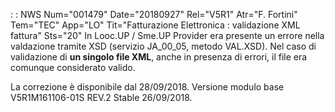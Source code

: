  :  : NWS Num="001479" Date="20180927" Rel="V5R1" Atr="F. Fortini" Tem="TEC" App="LO" Tit="Fatturazione Elettronica :  validazione XML fattura" Sts="20"
In Looc.UP / Sme.UP Provider era presente un errore nella valdazione tramite XSD (servizio JA_00_05,
metodo VAL.XSD).
Nel caso di validazione di <b>un singolo file XML</b>, anche in presenza di errori, il file era comunque considerato valido.

La correzione è disponibile dal 28/09/2018.
Versione modulo base V5R1M161106-01S REV.2 Stable 26/09/2018.
